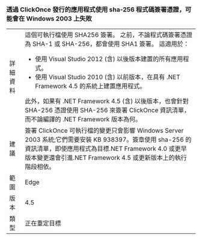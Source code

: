 ### <a name="apps-published-with-clickonce-that-use-a-sha-256-code-signing-certificate-may-fail-on-windows-2003"></a>透過 ClickOnce 發行的應用程式使用 sha-256 程式碼簽署憑證，可能會在 Windows 2003 上失敗

|   |   |
|---|---|
|詳細資料|這個可執行檔使用 SHA256 簽署。 之前，不論程式碼簽署憑證為 SHA-1 或 SHA-256，都會使用 SHA1 簽署。 這適用於：<ul><li>使用 Visual Studio 2012 (含) 以後版本建置的所有應用程式。</li><li>使用 Visual Studio 2010 (含) 以前版本，在具有 .NET Framework 4.5 的系統上建置應用程式。</li></ul>此外，如果有 .NET Framework 4.5 (含) 以後版本，也會針對 SHA-256 憑證使用 SHA-256 來簽署 ClickOnce 資訊清單，而不論編譯的 .NET Framework 版本為何。|
|建議|簽署 ClickOnce 可執行檔的變更只會影響 Windows Server 2003 系統;它們需要安裝 KB 938397。簽章使用 sha-256 的資訊清單，即使應用程式為目標.NET Framework 4.0 或更早版本變更還會引進.NET Framework 4.5 或更新版本上的執行階段相依。|
|範圍|Edge|
|版本|4.5|
|類型|正在重定目標|

